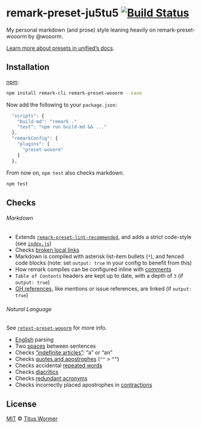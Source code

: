 # remark-preset-ju5tu5 [![Build Status][travis-badge]][travis]

My personal markdown (and prose) style leaning heavily on remark-preset-wooorm by @wooorm.

[Learn more about presets in unified’s docs][docs].

## Installation

[npm][npm-install]:

```sh
npm install remark-cli remark-preset-wooorm --save
```

Now add the following to your `package.json`:

```js
  "scripts": {
    "build-md": "remark ."
    "test": "npm run build-md && ..."
  },
  "remarkConfig": {
    "plugins": [
      "preset-wooorm"
    ]
  },
```

From now on, `npm test` also checks markdown.

```sh
npm test
```

## Checks

###### Markdown

*   Extends [`remark-preset-lint-recommended`][lint-recommended],
    and adds a strict code-style (see [`index.js`][index])
*   Checks [broken local links][validate-links]
*   Markdown is compiled with asterisk list-item bullets (`*`),
    and fenced code blocks (note: set `output: true` in your config to
    benefit from this)
*   How remark compiles can be configured inline with [comments][]
*   `Table of Contents` headers are kept up to date, with a depth of `3`
    (if `output: true`)
*   [GH references][github], like mentions or issue references, are
    linked (if `output: true`)

###### Natural Language

See [`retext-preset-wooorm`][retext-preset] for more info.

*   [English][] parsing
*   Two [spaces][] between sentences
*   Checks [“indefinite articles”][articles]: “a” or “an”
*   Checks [quotes and apostrophes][quotes] (`""` > `“”`)
*   Checks accidental [repeated words][repeated]
*   Checks [diacritics][]
*   Checks [redundant acronyms][ras]
*   Checks incorrectly placed apostrophes in [contractions][]

## License

[MIT][license] © [Titus Wormer][author]

<!-- Definitions -->

[travis-badge]: https://img.shields.io/travis/wooorm/remark-preset-wooorm.svg

[travis]: https://travis-ci.org/wooorm/remark-preset-wooorm

[npm-install]: https://docs.npmjs.com/cli/install

[license]: LICENSE

[author]: http://wooorm.com

[index]: ./index.js

[lint-recommended]: https://github.com/wooorm/remark-lint/tree/master/packages/remark-preset-lint-recommended

[validate-links]: https://github.com/wooorm/remark-validate-links

[github]: https://github.com/wooorm/remark-github

[comments]: https://github.com/wooorm/remark-comment-config

[retext-preset]: https://github.com/wooorm/retext-preset-wooorm

[english]: https://github.com/wooorm/retext/tree/master/packages/retext-english

[spaces]: https://github.com/wooorm/retext-sentence-spacing

[articles]: https://github.com/wooorm/retext-indefinite-article

[quotes]: https://github.com/wooorm/retext-quotes

[repeated]: https://github.com/wooorm/retext-repeated-words

[contractions]: https://github.com/wooorm/retext-contractions

[diacritics]: https://github.com/wooorm/retext-diacritics

[ras]: https://github.com/wooorm/retext-redundant-acronyms

[docs]: https://github.com/unifiedjs/unified#preset
